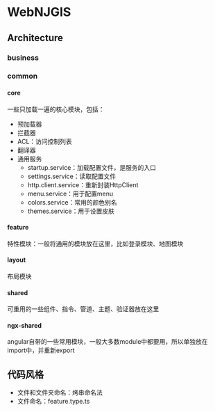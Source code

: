# WebNJGIS

## Architecture
### business
### common
#### core
一些只加载一遍的核心模块，包括：
- 预加载器
- 拦截器
- ACL：访问控制列表
- 翻译器
- 通用服务
    - startup.service：加载配置文件，是服务的入口
    - settings.service：读取配置文件
    - http.client.service：重新封装HttpClient
    - menu.service：用于配置menu
    - colors.service：常用的颜色别名
    - themes.service：用于设置皮肤
#### feature
特性模块：一般将通用的模块放在这里，比如登录模块、地图模块

#### layout
布局模块

#### shared
可重用的一些组件、指令、管道、主题、验证器放在这里

#### ngx-shared
angular自带的一些常用模块，一般大多数module中都要用，所以单独放在import中，并重新export

## 代码风格
- 文件和文件夹命名：烤串命名法
- 文件命名：feature.type.ts